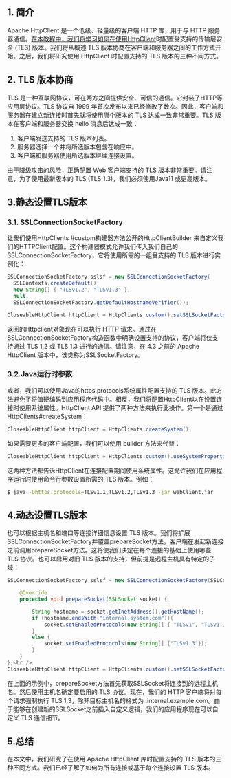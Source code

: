 ## 1. 简介

Apache HttpClient 是一个低级、轻量级的客户端 HTTP 库，用于与 HTTP 服务器通信。[在本教程中，我们将学习如何在使用HttpClient](https://www.baeldung.com/httpclient-guide)时配置受支持的传输层安全 (TLS) 版本。我们将从概述 TLS 版本协商在客户端和服务器之间的工作方式开始。之后，我们将研究使用 HttpClient 时配置支持的 TLS 版本的三种不同方式。

## 2. TLS 版本协商

TLS 是一种互联网协议，可在两方之间提供安全、可信的通信。它封装了HTTP等应用层协议。TLS 协议自 1999 年首次发布以来已经修改了数次。因此，客户端和服务器在建立新连接时首先就将使用哪个版本的 TLS 达成一致非常重要。TLS 版本在客户端和服务器交换 hello 消息后达成一致：

1.  客户端发送支持的 TLS 版本列表。
2.  服务器选择一个并将所选版本包含在响应中。
3.  客户端和服务器使用所选版本继续连接设置。

由于[降级攻击](https://en.wikipedia.org/wiki/Downgrade_attack)的风险，正确配置 Web 客户端支持的 TLS 版本非常重要。请注意，为了使用最新版本的 TLS (TLS 1.3)，我们必须使用Java11 或更高版本。

## 3.静态设置TLS版本

### 3.1. SSLConnectionSocketFactory

让我们使用HttpClients #custom构建器方法公开的HttpClientBuilder 来自定义我们的HTTPClient配置。这个构建器模式允许我们传入我们自己的SSLConnectionSocketFactory，它将使用所需的一组受支持的 TLS 版本进行实例化：

```java
SSLConnectionSocketFactory sslsf = new SSLConnectionSocketFactory(
  SSLContexts.createDefault(),
  new String[] { "TLSv1.2", "TLSv1.3" },
  null,
  SSLConnectionSocketFactory.getDefaultHostnameVerifier());

CloseableHttpClient httpClient = HttpClients.custom().setSSLSocketFactory(sslsf).build();
```

返回的Httpclient对象现在可以执行 HTTP 请求。通过在SSLConnectionSocketFactory构造函数中明确设置支持的协议，客户端将仅支持通过 TLS 1.2 或 TLS 1.3 进行的通信。请注意，在 4.3 之前的 Apache HttpClient 版本中，该类称为SSLSocketFactory。

### 3.2.Java运行时参数

或者，我们可以使用Java的https.protocols系统属性配置支持的 TLS 版本。此方法避免了将值硬编码到应用程序代码中。相反，我们将配置HttpClient以在设置连接时使用系统属性。HttpClient API 提供了两种方法来执行此操作。第一个是通过HttpClients#createSystem：

```java
CloseableHttpClient httpClient = HttpClients.createSystem();
```

如果需要更多的客户端配置，我们可以使用 builder 方法来代替：

```java
CloseableHttpClient httpClient = HttpClients.custom().useSystemProperties().build();
```

这两种方法都告诉HttpClient在连接配置期间使用系统属性。这允许我们在应用程序运行时使用命令行参数设置所需的 TLS 版本。例如：

```bash
$ java -Dhttps.protocols=TLSv1.1,TLSv1.2,TLSv1.3 -jar webClient.jar
```

## 4.动态设置TLS版本

也可以根据主机名和端口等连接详细信息设置 TLS 版本。我们将扩展SSLConnectionSocketFactory并覆盖prepareSocket方法。客户端在发起新连接之前调用prepareSocket方法。这将使我们决定在每个连接的基础上使用哪些 TLS 协议。也可以启用对旧 TLS 版本的支持，但前提是远程主机具有特定的子域：

```java
SSLConnectionSocketFactory sslsf = new SSLConnectionSocketFactory(SSLContexts.createDefault()){

    @Override
    protected void prepareSocket(SSLSocket socket) {

        String hostname = socket.getInetAddress().getHostName();
        if (hostname.endsWith("internal.system.com")){
            socket.setEnabledProtocols(new String[] { "TLSv1", "TLSv1.1", "TLSv1.2", "TLSv1.3" });
        }
        else {
            socket.setEnabledProtocols(new String[] {"TLSv1.3"});
        }
    }
};<br />
CloseableHttpClient httpClient = HttpClients.custom().setSSLSocketFactory(sslsf).build();

```

在上面的示例中，prepareSocket方法首先获取SSLSocket将连接到的远程主机名。然后使用主机名确定要启用的 TLS 协议。现在，我们的 HTTP 客户端将对每个请求强制执行 TLS 1.3，除非目标主机名的格式为  .internal.example.com。由于能够在创建新的SSLSocket之前插入自定义逻辑，我们的应用程序现在可以自定义 TLS 通信细节。

## 5.总结

在本文中，我们研究了在使用 Apache HttpClient 库时配置支持的 TLS 版本的三种不同方式。我们已经了解了如何为所有连接或基于每个连接设置 TLS 版本。